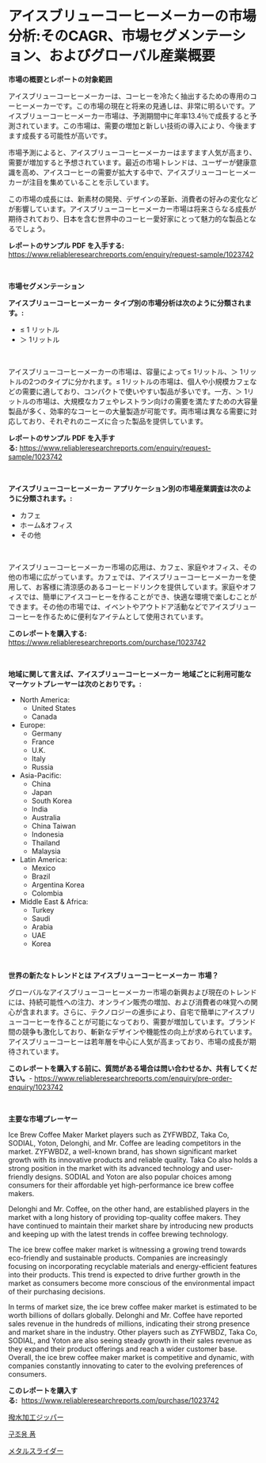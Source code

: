<p><h1>アイスブリューコーヒーメーカーの市場分析:そのCAGR、市場セグメンテーション、およびグローバル産業概要</h1></p><p><strong>市場の概要とレポートの対象範囲</strong></p>
<p><p>アイスブリューコーヒーメーカーは、コーヒーを冷たく抽出するための専用のコーヒーメーカーです。この市場の現在と将来の見通しは、非常に明るいです。アイスブリューコーヒーメーカー市場は、予測期間中に年率13.4％で成長すると予測されています。この市場は、需要の増加と新しい技術の導入により、今後ますます成長する可能性が高いです。</p><p>市場予測によると、アイスブリューコーヒーメーカーはますます人気が高まり、需要が増加すると予想されています。最近の市場トレンドは、ユーザーが健康意識を高め、アイスコーヒーの需要が拡大する中で、アイスブリューコーヒーメーカーが注目を集めていることを示しています。</p><p>この市場の成長には、新素材の開発、デザインの革新、消費者の好みの変化などが影響しています。アイスブリューコーヒーメーカー市場は将来さらなる成長が期待されており、日本を含む世界中のコーヒー愛好家にとって魅力的な製品となるでしょう。</p></p>
<p><strong>レポートのサンプル PDF を入手する:</strong> <a href="https://www.reliableresearchreports.com/enquiry/request-sample/1023742">https://www.reliableresearchreports.com/enquiry/request-sample/1023742</a></p>
<p>&nbsp;</p>
<p><strong>市場セグメンテーション</strong></p>
<p><strong>アイスブリューコーヒーメーカー タイプ別の市場分析は次のように分類されます。:</strong></p>
<p><ul><li>≤ 1 リットル</li><li>＞ 1リットル</li></ul></p>
<p>&nbsp;</p>
<p><p>アイスブリューコーヒーメーカーの市場は、容量によって≤ 1リットル、＞ 1リットルの2つのタイプに分かれます。≤ 1リットルの市場は、個人や小規模カフェなどの需要に適しており、コンパクトで使いやすい製品が多いです。一方、＞ 1リットルの市場は、大規模なカフェやレストラン向けの需要を満たすための大容量製品が多く、効率的なコーヒーの大量製造が可能です。両市場は異なる需要に対応しており、それぞれのニーズに合った製品を提供しています。</p></p>
<p><strong>レポートのサンプル PDF を入手する:</strong>&nbsp;<a href="https://www.reliableresearchreports.com/enquiry/request-sample/1023742">https://www.reliableresearchreports.com/enquiry/request-sample/1023742</a></p>
<p>&nbsp;</p>
<p><strong> アイスブリューコーヒーメーカー アプリケーション別の市場産業調査は次のように分類されます。:</strong></p>
<p><ul><li>カフェ</li><li>ホーム&オフィス</li><li>その他</li></ul></p>
<p>&nbsp;</p>
<p><p>アイスブリューコーヒーメーカー市場の応用は、カフェ、家庭やオフィス、その他の市場に広がっています。カフェでは、アイスブリューコーヒーメーカーを使用して、お客様に清涼感のあるコーヒードリンクを提供しています。家庭やオフィスでは、簡単にアイスコーヒーを作ることができ、快適な環境で楽しむことができます。その他の市場では、イベントやアウトドア活動などでアイスブリューコーヒーを作るために便利なアイテムとして使用されています。</p></p>
<p><strong>このレポートを購入する:</strong>&nbsp; <a href="https://www.reliableresearchreports.com/purchase/1023742">https://www.reliableresearchreports.com/purchase/1023742</a></p>
<p>&nbsp;</p>
<p><strong>地域に関して言えば、アイスブリューコーヒーメーカー 地域ごとに利用可能なマーケットプレーヤーは次のとおりです。:</strong></p>
<p><ul>
    <li>
        North America:
        <ul>
            <li>United States</li>
            <li>Canada</li>
        </ul>
    </li>
    <li>
        Europe:
        <ul>
            <li>Germany</li>
            <li>France</li>
            <li>U.K.</li>
            <li>Italy</li>
            <li>Russia</li>
        </ul>
    </li>
    <li>
        Asia-Pacific:
        <ul>
            <li>China</li>
            <li>Japan</li>
            <li>South Korea</li>
            <li>India</li>
            <li>Australia</li>
            <li>China Taiwan</li>
            <li>Indonesia</li>
            <li>Thailand</li>
            <li>Malaysia</li>
        </ul>
    </li>
    <li>
        Latin America:
        <ul>
            <li>Mexico</li>
            <li>Brazil</li>
            <li>Argentina Korea</li>
            <li>Colombia</li>
        </ul>
    </li>
    <li>
        Middle East & Africa:
        <ul>
            <li>Turkey</li>
            <li>Saudi</li>
            <li>Arabia</li>
            <li>UAE</li>
            <li>Korea</li>
        </ul>
    </li>
    </ul></p>
<p>&nbsp;</p>
<p><strong>世界の新たなトレンドとは アイスブリューコーヒーメーカー 市場？</strong></p>
<p><p>グローバルなアイスブリューコーヒーメーカー市場の新興および現在のトレンドには、持続可能性への注力、オンライン販売の増加、および消費者の味覚への関心が含まれます。さらに、テクノロジーの進歩により、自宅で簡単にアイスブリューコーヒーを作ることが可能になっており、需要が増加しています。ブランド間の競争も激化しており、斬新なデザインや機能性の向上が求められています。アイスブリューコーヒーは若年層を中心に人気が高まっており、市場の成長が期待されています。</p></p>
<p><strong>このレポートを購入する前に、質問がある場合は問い合わせるか、共有してください。</strong>- <a href="https://www.reliableresearchreports.com/enquiry/pre-order-enquiry/1023742">https://www.reliableresearchreports.com/enquiry/pre-order-enquiry/1023742</a></p>
<p>&nbsp;</p>
<p><strong>主要な市場プレーヤー</strong></p>
<p><p>Ice Brew Coffee Maker Market players such as ZYFWBDZ, Taka Co, SODIAL, Yoton, Delonghi, and Mr. Coffee are leading competitors in the market. ZYFWBDZ, a well-known brand, has shown significant market growth with its innovative products and reliable quality. Taka Co also holds a strong position in the market with its advanced technology and user-friendly designs. SODIAL and Yoton are also popular choices among consumers for their affordable yet high-performance ice brew coffee makers.</p><p>Delonghi and Mr. Coffee, on the other hand, are established players in the market with a long history of providing top-quality coffee makers. They have continued to maintain their market share by introducing new products and keeping up with the latest trends in coffee brewing technology.</p><p>The ice brew coffee maker market is witnessing a growing trend towards eco-friendly and sustainable products. Companies are increasingly focusing on incorporating recyclable materials and energy-efficient features into their products. This trend is expected to drive further growth in the market as consumers become more conscious of the environmental impact of their purchasing decisions.</p><p>In terms of market size, the ice brew coffee maker market is estimated to be worth billions of dollars globally. Delonghi and Mr. Coffee have reported sales revenue in the hundreds of millions, indicating their strong presence and market share in the industry. Other players such as ZYFWBDZ, Taka Co, SODIAL, and Yoton are also seeing steady growth in their sales revenue as they expand their product offerings and reach a wider customer base. Overall, the ice brew coffee maker market is competitive and dynamic, with companies constantly innovating to cater to the evolving preferences of consumers.</p></p>
<p><strong>このレポートを購入する:</strong>&nbsp;&nbsp;<a href="https://www.reliableresearchreports.com/purchase/1023742">https://www.reliableresearchreports.com/purchase/1023742</a></p>
<p><p><a href="https://github.com/zjkmgcs938405/Market-Research-Report-List-1/blob/main/60465389006.md">撥水加工ジッパー</a></p><p><a href="https://github.com/JackieFauhey9089475/Market-Research-Report-List-1/blob/main/18277038206.md">구조용 폼</a></p><p><a href="https://github.com/schmahlson/Market-Research-Report-List-1/blob/main/85770809009.md">メタルスライダー</a></p></p>